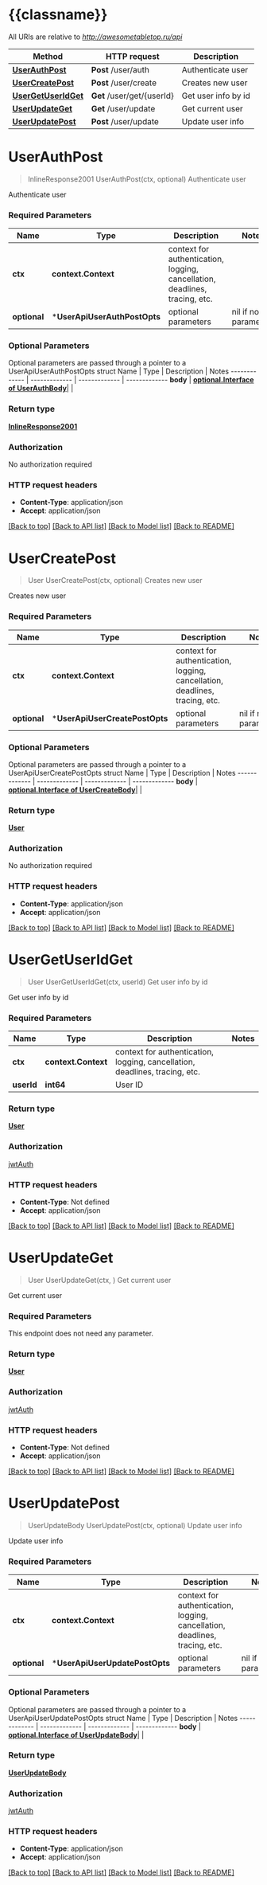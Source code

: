 # {{classname}}

All URIs are relative to *http://awesometabletop.ru/api*

Method | HTTP request | Description
------------- | ------------- | -------------
[**UserAuthPost**](UserApi.md#UserAuthPost) | **Post** /user/auth | Authenticate user
[**UserCreatePost**](UserApi.md#UserCreatePost) | **Post** /user/create | Creates new user
[**UserGetUserIdGet**](UserApi.md#UserGetUserIdGet) | **Get** /user/get/{userId} | Get user info by id
[**UserUpdateGet**](UserApi.md#UserUpdateGet) | **Get** /user/update | Get current user
[**UserUpdatePost**](UserApi.md#UserUpdatePost) | **Post** /user/update | Update user info

# **UserAuthPost**
> InlineResponse2001 UserAuthPost(ctx, optional)
Authenticate user

Authenticate user

### Required Parameters

Name | Type | Description  | Notes
------------- | ------------- | ------------- | -------------
 **ctx** | **context.Context** | context for authentication, logging, cancellation, deadlines, tracing, etc.
 **optional** | ***UserApiUserAuthPostOpts** | optional parameters | nil if no parameters

### Optional Parameters
Optional parameters are passed through a pointer to a UserApiUserAuthPostOpts struct
Name | Type | Description  | Notes
------------- | ------------- | ------------- | -------------
 **body** | [**optional.Interface of UserAuthBody**](UserAuthBody.md)|  | 

### Return type

[**InlineResponse2001**](inline_response_200_1.md)

### Authorization

No authorization required

### HTTP request headers

 - **Content-Type**: application/json
 - **Accept**: application/json

[[Back to top]](#) [[Back to API list]](../README.md#documentation-for-api-endpoints) [[Back to Model list]](../README.md#documentation-for-models) [[Back to README]](../README.md)

# **UserCreatePost**
> User UserCreatePost(ctx, optional)
Creates new user

Creates new user

### Required Parameters

Name | Type | Description  | Notes
------------- | ------------- | ------------- | -------------
 **ctx** | **context.Context** | context for authentication, logging, cancellation, deadlines, tracing, etc.
 **optional** | ***UserApiUserCreatePostOpts** | optional parameters | nil if no parameters

### Optional Parameters
Optional parameters are passed through a pointer to a UserApiUserCreatePostOpts struct
Name | Type | Description  | Notes
------------- | ------------- | ------------- | -------------
 **body** | [**optional.Interface of UserCreateBody**](UserCreateBody.md)|  | 

### Return type

[**User**](user.md)

### Authorization

No authorization required

### HTTP request headers

 - **Content-Type**: application/json
 - **Accept**: application/json

[[Back to top]](#) [[Back to API list]](../README.md#documentation-for-api-endpoints) [[Back to Model list]](../README.md#documentation-for-models) [[Back to README]](../README.md)

# **UserGetUserIdGet**
> User UserGetUserIdGet(ctx, userId)
Get user info by id

Get user info by id

### Required Parameters

Name | Type | Description  | Notes
------------- | ------------- | ------------- | -------------
 **ctx** | **context.Context** | context for authentication, logging, cancellation, deadlines, tracing, etc.
  **userId** | **int64**| User ID | 

### Return type

[**User**](user.md)

### Authorization

[jwtAuth](../README.md#jwtAuth)

### HTTP request headers

 - **Content-Type**: Not defined
 - **Accept**: application/json

[[Back to top]](#) [[Back to API list]](../README.md#documentation-for-api-endpoints) [[Back to Model list]](../README.md#documentation-for-models) [[Back to README]](../README.md)

# **UserUpdateGet**
> User UserUpdateGet(ctx, )
Get current user

Get current user

### Required Parameters
This endpoint does not need any parameter.

### Return type

[**User**](user.md)

### Authorization

[jwtAuth](../README.md#jwtAuth)

### HTTP request headers

 - **Content-Type**: Not defined
 - **Accept**: application/json

[[Back to top]](#) [[Back to API list]](../README.md#documentation-for-api-endpoints) [[Back to Model list]](../README.md#documentation-for-models) [[Back to README]](../README.md)

# **UserUpdatePost**
> UserUpdateBody UserUpdatePost(ctx, optional)
Update user info

Update user info

### Required Parameters

Name | Type | Description  | Notes
------------- | ------------- | ------------- | -------------
 **ctx** | **context.Context** | context for authentication, logging, cancellation, deadlines, tracing, etc.
 **optional** | ***UserApiUserUpdatePostOpts** | optional parameters | nil if no parameters

### Optional Parameters
Optional parameters are passed through a pointer to a UserApiUserUpdatePostOpts struct
Name | Type | Description  | Notes
------------- | ------------- | ------------- | -------------
 **body** | [**optional.Interface of UserUpdateBody**](UserUpdateBody.md)|  | 

### Return type

[**UserUpdateBody**](user_update_body.md)

### Authorization

[jwtAuth](../README.md#jwtAuth)

### HTTP request headers

 - **Content-Type**: application/json
 - **Accept**: application/json

[[Back to top]](#) [[Back to API list]](../README.md#documentation-for-api-endpoints) [[Back to Model list]](../README.md#documentation-for-models) [[Back to README]](../README.md)

